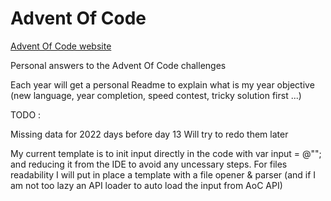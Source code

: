 # Advent Of Code

[Advent Of Code website](https://adventofcode.com/)

Personal answers to the Advent Of Code challenges

Each year will get a personal Readme to explain what is my year objective (new language, year completion, speed contest, tricky solution first ...)

TODO :

Missing data for 2022 days before day 13
Will try to redo them later

My current template is to init input directly in the code with var input = @""; and reducing it from the IDE
to avoid any uncessary steps.
For files readability I will put in place a template with a file opener & parser (and if I am not too lazy an API loader to auto load the input from AoC API)
